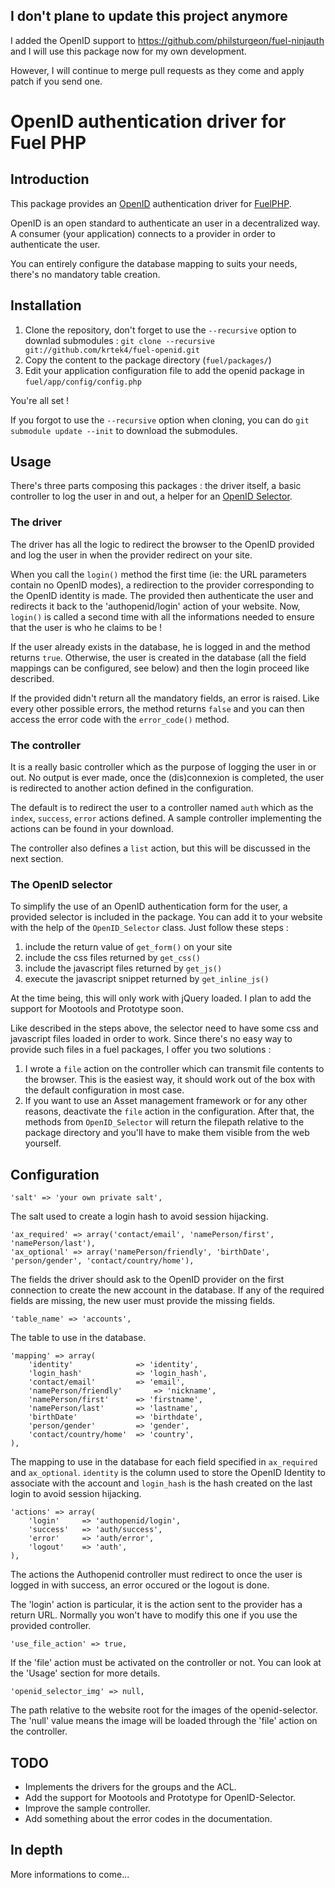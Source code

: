 ## I don't plane to update this project anymore

I added the OpenID support to https://github.com/philsturgeon/fuel-ninjauth and I will use this package now for my own development.

However, I will continue to merge pull requests as they come and apply patch if you send one.

# OpenID authentication driver for Fuel PHP

## Introduction

This package provides an [OpenID](http://openid.net/) authentication driver for [FuelPHP](http://fuelphp.com).

OpenID is an open standard to authenticate an user in a decentralized way. A consumer (your application) connects to a provider in order to authenticate the user.

You can entirely configure the database mapping to suits your needs, there's no mandatory table creation.

## Installation

1. Clone the repository, don't forget to use the `--recursive` option to downlad submodules : `git clone --recursive git://github.com/krtek4/fuel-openid.git`
2. Copy the content to the package directory (`fuel/packages/`)
3. Edit your application configuration file to add the openid package in `fuel/app/config/config.php`

You're all set !

If you forgot to use the `--recursive` option when cloning, you can do `git submodule update --init` to download the submodules.

## Usage

There's three parts composing this packages : the driver itself, a basic controller to log the user in and out, a helper for an [OpenID Selector](http://code.google.com/p/openid-selector/).

### The driver

The driver has all the logic to redirect the browser to the OpenID provided and log the user in when the provider redirect on your site.

When you call the `login()` method the first time (ie: the URL parameters contain no OpenID modes), a redirection to the provider corresponding to the OpenID identity is made. The provided then authenticate the user and redirects it back to the 'authopenid/login' action of your website. Now, `login()` is called a second time with all the informations needed to ensure that the user is who he claims to be !

If the user already exists in the database, he is logged in and the method returns `true`. Otherwise, the user is created in the database (all the field mappings can be configured, see below) and then the login proceed like described.

If the provided didn't return all the mandatory fields, an error is raised. Like every other possible errors, the method returns `false` and you can then access the error code with the `error_code()` method.

### The controller

It is a really basic controller which as the purpose of logging the user in or out. No output is ever made, once the (dis)connexion is completed, the user is redirected to another action defined in the configuration.

The default is to redirect the user to a controller named `auth` which as the `index`, `success`, `error` actions defined. A sample controller implementing the actions can be found in your download.

The controller also defines a `list` action, but this will be discussed in the next section.

### The OpenID selector

To simplify the use of an OpenID authentication form for the user, a provided selector is included in the package. You can add it to your website with the help of the `OpenID_Selector` class. Just follow these steps :

 1. include the return value of `get_form()` on your site
 2. include the css files returned by `get_css()`
 3. include the javascript files returned by `get_js()`
 4. execute the javascript snippet returned by `get_inline_js()`

At the time being, this will only work with jQuery loaded. I plan to add the support for Mootools and Prototype soon.

Like described in the steps above, the selector need to have some css and javascript files loaded in order to work. Since there's no easy way to provide such files in a fuel packages, I offer you two solutions :

1. I wrote a `file` action on the controller which can transmit file contents to the browser. This is the easiest way, it should work out of the box with the default configuration in most case.
2. If you want to use an Asset management framework or for any other reasons, deactivate the `file` action in the configuration. After that, the methods from `OpenID_Selector` will return the filepath relative to the package directory and you'll have to make them visible from the web yourself.

## Configuration

	'salt' => 'your own private salt',

The salt used to create a login hash to avoid session hijacking.

	'ax_required' => array('contact/email', 'namePerson/first', 'namePerson/last'),
	'ax_optional' => array('namePerson/friendly', 'birthDate', 'person/gender', 'contact/country/home'),

The fields the driver should ask to the OpenID provider on the first connection to create the new account in the database. If any of the required fields are missing, the new user must provide the missing fields.

	'table_name' => 'accounts',

The table to use in the database.

	'mapping' => array(
		'identity'				=> 'identity',
		'login_hash'			=> 'login_hash',
		'contact/email'			=> 'email',
		'namePerson/friendly'		=> 'nickname',
		'namePerson/first'		=> 'firstname',
		'namePerson/last'		=> 'lastname',
		'birthDate'				=> 'birthdate',
		'person/gender'			=> 'gender',
		'contact/country/home'	=> 'country',
	),

The mapping to use in the database for each field specified in `ax_required` and `ax_optional`. `identity` is the column used to store the OpenID Identity to associate with the account and `login_hash` is the hash created on the last login to avoid session hijacking.

	'actions' => array(
		'login'		=> 'authopenid/login',
		'success'	=> 'auth/success',
		'error'		=> 'auth/error',
		'logout'	=> 'auth',
	),

The actions the Authopenid controller must redirect to once the user is logged in with success, an error occured or the logout is done.

The 'login' action is particular, it is the action sent to the provider has a return URL. Normally you won't have to modify this one if you use the provided controller.

	'use_file_action' => true,

If the 'file' action must be activated on the controller or not. You can look at the 'Usage' section for more details.

	'openid_selector_img' => null,

The path relative to the website root for the images of the openid-selector. The 'null' value means the image will be loaded through the 'file' action on the controller.

## TODO

* Implements the drivers for the groups and the ACL.
* Add the support for Mootools and Prototype for OpenID-Selector.
* Improve the sample controller.
* Add something about the error codes in the documentation.

## In depth

More informations to come...
